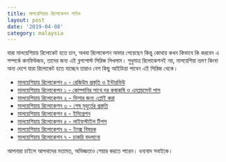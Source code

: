 ```yaml
---
title: মালয়েশিয়ায় রিলোকেশন গাইড
layout: post
date: '2019-04-08'
category: malaysia
---
```


যারা মালয়েশিয়ায় রিলোকেট হতে চান, অথবা রিলোকেশন অফার পেয়েছেন কিন্তু কোথায় কখন কিভাবে কি করবেন এ সম্পর্কে কনফিউজড, তাদের জন্য এই ব্লগপোস্ট সিরিজ লিখলাম। শুধুমাত্র রিলোকেশনই নয়, মালয়েশিয়া ভ্রমণ কিংবা অন্য দেশে যারা রিলোকেট হতে যাচ্ছেন তারাও বেশ কিছু আইডিয়া পাবেন এই সিরিজ থেকে।

* [মালয়েশিয়ায় রিলোকেশন ০ - রেজিউম প্রস্তুতি ও ইন্টারভিউ](/malaysia/malaysia-relocation-preparation-apply-interview-etc.html)
* [মালয়েশিয়ায় রিলোকেশন ১ - কোম্পানির সাথে দর কষাকষি ও এমপ্লয়মেন্ট পাস](/malaysia/malaysia-salary-negotiation-employment-pass.html)
* [মালয়েশিয়ায় রিলোকেশন ২ - ভিসার জন্য এপ্লাই করা](/malaysia/malaysia-single-entry-visa-prep.html)
* [মালয়েশিয়ায় রিলোকেশন ৩ - শেষ মুহুর্তের প্রস্তুতি](/malaysia/malaysia-relocation-last-minute-preparation.html)
* [মালয়েশিয়ায় রিলোকেশন ৪ - ইমিগ্রেশন](/malaysia/malaysia-immigration.html)
* [মালয়েশিয়ায় রিলোকেশন ৫ - লাইফস্টাইল টিপস](/malaysia/malaysia-life-style-tips.html)
* [মালয়েশিয়ায় রিলোকেশন ৬ - ট্যাক্স বিষয়ক](/malaysia/malaysia-tax-related.html)
* [মালয়েশিয়ায় রিলোকেশন ৭ - চাকরি বদলানো](/malaysia/malaysia-switch-job.html)

আপনারা চাইলে আপনাদের মতামত, অভিজ্ঞতাও শেয়ার করতে পারেন। ধন্যবাদ সবাইকে।
